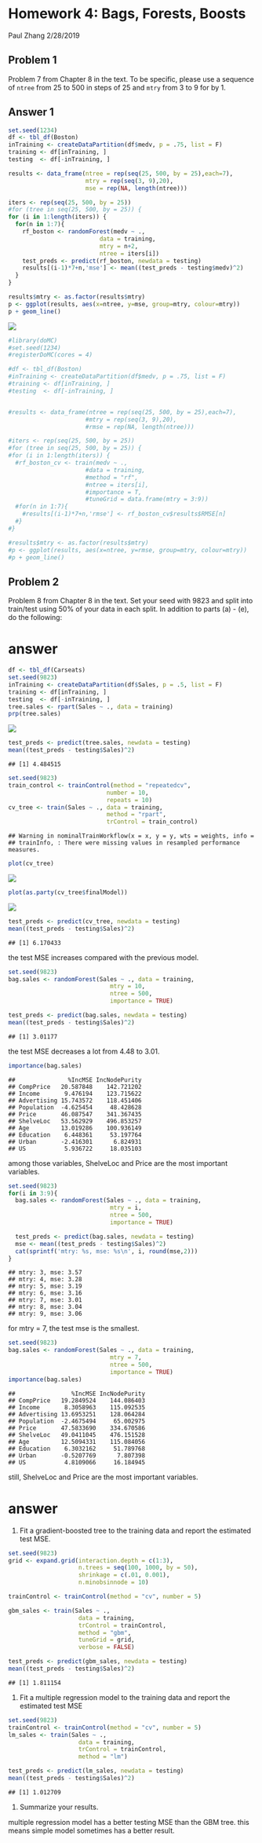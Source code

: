 Homework 4: Bags, Forests, Boosts
================
Paul Zhang
2/28/2019

Problem 1
---------

Problem 7 from Chapter 8 in the text. To be specific, please use a sequence of `ntree` from 25 to 500 in steps of 25 and `mtry` from 3 to 9 for by 1.

Answer 1
--------

``` r
set.seed(1234)
df <- tbl_df(Boston)
inTraining <- createDataPartition(df$medv, p = .75, list = F)
training <- df[inTraining, ]
testing  <- df[-inTraining, ]

results <- data_frame(ntree = rep(seq(25, 500, by = 25),each=7),
                      mtry = rep(seq(3, 9),20),
                      mse = rep(NA, length(ntree)))

iters <- rep(seq(25, 500, by = 25))
#for (tree in seq(25, 500, by = 25)) {
for (i in 1:length(iters)) {
  for(n in 1:7){
    rf_boston <- randomForest(medv ~ ., 
                          data = training,
                          mtry = n+2,
                          ntree = iters[i])
    test_preds <- predict(rf_boston, newdata = testing)
    results[(i-1)*7+n,'mse'] <- mean((test_preds - testing$medv)^2)
  }
}
```

``` r
results$mtry <- as.factor(results$mtry)
p <- ggplot(results, aes(x=ntree, y=mse, group=mtry, colour=mtry))
p + geom_line()
```

![](homework-4_files/figure-markdown_github/unnamed-chunk-2-1.png)

``` r
#library(doMC)
#set.seed(1234)
#registerDoMC(cores = 4)

#df <- tbl_df(Boston)
#inTraining <- createDataPartition(df$medv, p = .75, list = F)
#training <- df[inTraining, ]
#testing  <- df[-inTraining, ]


#results <- data_frame(ntree = rep(seq(25, 500, by = 25),each=7),
                      #mtry = rep(seq(3, 9),20),
                      #rmse = rep(NA, length(ntree)))

#iters <- rep(seq(25, 500, by = 25))
#for (tree in seq(25, 500, by = 25)) {
#for (i in 1:length(iters)) {
  #rf_boston_cv <- train(medv ~ ., 
                      #data = training,
                      #method = "rf",
                      #ntree = iters[i],
                      #importance = T,
                      #tuneGrid = data.frame(mtry = 3:9))
  #for(n in 1:7){
    #results[(i-1)*7+n,'rmse'] <- rf_boston_cv$results$RMSE[n]
  #}
#}
```

``` r
#results$mtry <- as.factor(results$mtry)
#p <- ggplot(results, aes(x=ntree, y=rmse, group=mtry, colour=mtry))
#p + geom_line()
```

Problem 2
---------

Problem 8 from Chapter 8 in the text. Set your seed with 9823 and split into train/test using 50% of your data in each split. In addition to parts (a) - (e), do the following:

answer
======

``` r
df <- tbl_df(Carseats)
set.seed(9823)
inTraining <- createDataPartition(df$Sales, p = .5, list = F)
training <- df[inTraining, ]
testing  <- df[-inTraining, ]
tree.sales <- rpart(Sales ~ ., data = training)
prp(tree.sales)
```

![](homework-4_files/figure-markdown_github/unnamed-chunk-5-1.png)

``` r
test_preds <- predict(tree.sales, newdata = testing)
mean((test_preds - testing$Sales)^2)
```

    ## [1] 4.484515

``` r
set.seed(9823)
train_control <- trainControl(method = "repeatedcv",
                            number = 10, 
                            repeats = 10)
cv_tree <- train(Sales ~ ., data = training,
                            method = "rpart", 
                            trControl = train_control)
```

    ## Warning in nominalTrainWorkflow(x = x, y = y, wts = weights, info =
    ## trainInfo, : There were missing values in resampled performance measures.

``` r
plot(cv_tree)
```

![](homework-4_files/figure-markdown_github/unnamed-chunk-7-1.png)

``` r
plot(as.party(cv_tree$finalModel))
```

![](homework-4_files/figure-markdown_github/unnamed-chunk-8-1.png)

``` r
test_preds <- predict(cv_tree, newdata = testing)
mean((test_preds - testing$Sales)^2)
```

    ## [1] 6.170433

the test MSE increases compared with the previous model.

``` r
set.seed(9823)
bag.sales <- randomForest(Sales ~ ., data = training, 
                             mtry = 10, 
                             ntree = 500, 
                             importance = TRUE)

test_preds <- predict(bag.sales, newdata = testing)
mean((test_preds - testing$Sales)^2)
```

    ## [1] 3.01177

the test MSE decreases a lot from 4.48 to 3.01.

``` r
importance(bag.sales)
```

    ##               %IncMSE IncNodePurity
    ## CompPrice   20.587848    142.721202
    ## Income       9.476194    123.715622
    ## Advertising 15.743572    118.451406
    ## Population  -4.625454     48.428628
    ## Price       46.087547    341.367435
    ## ShelveLoc   53.562929    496.853257
    ## Age         13.019286    100.936149
    ## Education    6.448361     53.197764
    ## Urban       -2.416301      6.824931
    ## US           5.936722     18.035103

among those variables, ShelveLoc and Price are the most important variables.

``` r
set.seed(9823)
for(i in 3:9){
  bag.sales <- randomForest(Sales ~ ., data = training, 
                             mtry = i, 
                             ntree = 500, 
                             importance = TRUE)

  test_preds <- predict(bag.sales, newdata = testing)
  mse <- mean((test_preds - testing$Sales)^2)
  cat(sprintf('mtry: %s, mse: %s\n', i, round(mse,2)))
}
```

    ## mtry: 3, mse: 3.57
    ## mtry: 4, mse: 3.28
    ## mtry: 5, mse: 3.19
    ## mtry: 6, mse: 3.16
    ## mtry: 7, mse: 3.01
    ## mtry: 8, mse: 3.04
    ## mtry: 9, mse: 3.06

for mtry = 7, the test mse is the smallest.

``` r
set.seed(9823)
bag.sales <- randomForest(Sales ~ ., data = training, 
                             mtry = 7, 
                             ntree = 500, 
                             importance = TRUE)
importance(bag.sales)
```

    ##                %IncMSE IncNodePurity
    ## CompPrice   19.2849524    144.086403
    ## Income       8.3058963    115.092535
    ## Advertising 13.6953251    128.064284
    ## Population  -2.4675494     65.002975
    ## Price       47.5833690    334.670586
    ## ShelveLoc   49.0411045    476.151528
    ## Age         12.5094331    115.084056
    ## Education    6.3032162     51.789768
    ## Urban       -0.5207769      7.807398
    ## US           4.8109066     16.184945

still, ShelveLoc and Price are the most important variables.

answer
======

1.  Fit a gradient-boosted tree to the training data and report the estimated test MSE.

``` r
set.seed(9823)
grid <- expand.grid(interaction.depth = c(1:3), 
                    n.trees = seq(100, 1000, by = 50),
                    shrinkage = c(.01, 0.001),
                    n.minobsinnode = 10)

trainControl <- trainControl(method = "cv", number = 5)

gbm_sales <- train(Sales ~ ., 
                    data = training,
                    trControl = trainControl,
                    method = "gbm",
                    tuneGrid = grid,
                    verbose = FALSE)

test_preds <- predict(gbm_sales, newdata = testing)
mean((test_preds - testing$Sales)^2)
```

    ## [1] 1.811154

1.  Fit a multiple regression model to the training data and report the estimated test MSE

``` r
set.seed(9823)
trainControl <- trainControl(method = "cv", number = 5)
lm_sales <- train(Sales ~ ., 
                    data = training,
                    trControl = trainControl,
                    method = "lm")

test_preds <- predict(lm_sales, newdata = testing)
mean((test_preds - testing$Sales)^2)
```

    ## [1] 1.012709

1.  Summarize your results.

multiple regression model has a better testing MSE than the GBM tree. this means simple model sometimes has a better result.
